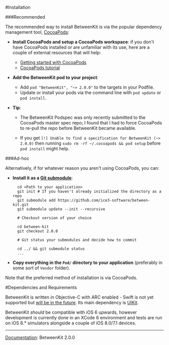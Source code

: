#Installation

###Recommended

The recommended way to install BetweenKit is via the popular dependency management tool, [CocoaPods](http://cocoapods.org/):

- __Install CocoaPods and setup a CocoaPods workspace__: if you don't have CocoaPods installed or are unfamiliar with its use, here are a couple of external resources that will help:

	- [Getting started with CocoaPods](http://guides.cocoapods.org/using/getting-started.html)
	- [CocoaPods tutorial](http://code.tutsplus.com/tutorials/streamlining-cocoa-development-with-cocoapods--mobile-15938)

- __Add the BetweenKit pod to your project__:

	- Add `pod "BetweenKit", "~> 2.0.0"` to the targets in your Podfile.
	- Update or install your pods via the command line with `pod update` or `pod install`.

- __Tip__:

	- The BetweenKit Podspec was only recently submitted to the CocoaPods master spec repo; I found that I had to force CocoaPods to re-pull the repo before BetweenKit became available.

	- If you get `[!] Unable to find a specification for BetweenKit (~> 2.0.0)` then running `sudo rm -rf ~/.cocoapods && pod setup` before `pod install` might help.


###Ad-hoc

Alternatively, if for whatever reason you aren't using CocoaPods, you can:

- __Install it as a [Git submodule](http://git-scm.com/docs/git-submodule)__:

		cd <Path to your application>
		git init # If you haven't already initialized the directory as a repo
		git submodule add https://github.com/ice3-software/between-kit.git
		git submodule update --init --recursive

		# Checkout version of your choice

		cd between-kit
		git checkout 2.0.0

		# Git status your submodules and decide how to commit

		cd ../ && git submodule status
		...


- __Copy everything in the `Pod/` directory to your application__ (preferably in some sort of `Vendor` folder).

Note that the preferred method of installation is via CocoaPods.


#Dependencies and Requirements

BetweenKit is written in Objective-C with ARC enabled - Swift is not yet supported but [will be in the future](). Its main dependency is [UIKit](https://developer.apple.com/library/ios/documentation/UIKit/Reference/UIKit_Framework/).

BetweenKit _should_ be compatible with iOS 6 upwards, however development is currently done in an XCode 6 environment and tests are run on iOS 8.* simulators alongside a couple of iOS 8.0/7.1 devices.

____

<u>Documentation</u>: BetweenKit 2.0.0
